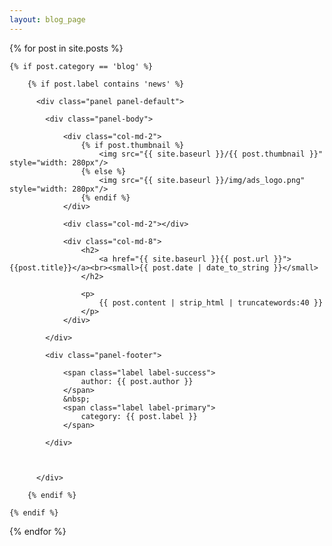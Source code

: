 ```yaml
---
layout: blog_page
---
```


<div class="container">
    <div class="row">

{% for post in site.posts %}

    {% if post.category == 'blog' %}

        {% if post.label contains 'news' %}
    
          <div class="panel panel-default">
    
            <div class="panel-body">
    
                <div class="col-md-2">
                    {% if post.thumbnail %}
                        <img src="{{ site.baseurl }}/{{ post.thumbnail }}" style="width: 280px"/>
                    {% else %}
                        <img src="{{ site.baseurl }}/img/ads_logo.png" style="width: 280px"/>
                    {% endif %}
                </div>
    
                <div class="col-md-2"></div>
    
                <div class="col-md-8">
                    <h2>
                        <a href="{{ site.baseurl }}{{ post.url }}">{{post.title}}</a><br><small>{{ post.date | date_to_string }}</small>
                    </h2>
    
                    <p>
                        {{ post.content | strip_html | truncatewords:40 }}
                    </p>
                </div>
    
            </div>
    
            <div class="panel-footer">
    
                <span class="label label-success">
                    author: {{ post.author }}
                </span>
                &nbsp;
                <span class="label label-primary">
                    category: {{ post.label }}
                </span>
    
            </div>
    
    
    
          </div>
    
        {% endif %}

    {% endif %}

{% endfor %}
</div>
</div>
